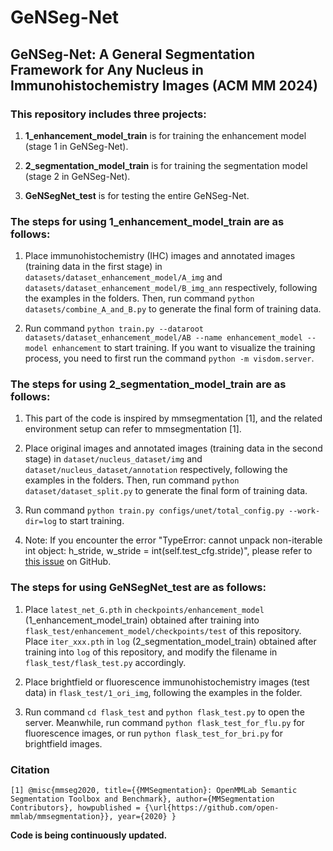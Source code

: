 # GeNSeg-Net
## GeNSeg-Net: A General Segmentation Framework for Any Nucleus in Immunohistochemistry Images (ACM MM 2024)

### This repository includes three projects:

1. **1_enhancement_model_train** is for training the enhancement model (stage 1 in GeNSeg-Net).

2. **2_segmentation_model_train** is for training the segmentation model (stage 2 in GeNSeg-Net).

3. **GeNSegNet_test** is for testing the entire GeNSeg-Net.

### The steps for using **1_enhancement_model_train** are as follows:

1. Place immunohistochemistry (IHC) images and annotated images (training data in the first stage) in `datasets/dataset_enhancement_model/A_img` and `datasets/dataset_enhancement_model/B_img_ann` respectively, following the examples in the folders. Then, run command `python datasets/combine_A_and_B.py` to generate the final form of training data.

2. Run command `python train.py --dataroot datasets/dataset_enhancement_model/AB --name enhancement_model --model enhancement` to start training. If you want to visualize the training process, you need to first run the command `python -m visdom.server`.

### The steps for using **2_segmentation_model_train** are as follows:

1. This part of the code is inspired by mmsegmentation [1], and the related environment setup can refer to mmsegmentation [1].

2. Place original images and annotated images (training data in the second stage) in `dataset/nucleus_dataset/img` and `dataset/nucleus_dataset/annotation` respectively, following the examples in the folders. Then, run command `python dataset/dataset_split.py` to generate the final form of training data.

3. Run command `python train.py configs/unet/total_config.py --work-dir=log` to start training.

4. Note: If you encounter the error "TypeError: cannot unpack non-iterable int object: h_stride, w_stride = int(self.test_cfg.stride)", please refer to [this issue](https://github.com/open-mmlab/mmsegmentation/issues/843) on GitHub.

### The steps for using **GeNSegNet_test** are as follows:

1. Place `latest_net_G.pth` in `checkpoints/enhancement_model` (1_enhancement_model_train)  obtained after training into `flask_test/enhancement_model/checkpoints/test` of this repository. Place `iter_xxx.pth` in `log` (2_segmentation_model_train) obtained after training into `log` of this repository, and modify the filename in `flask_test/flask_test.py` accordingly.

2. Place brightfield or fluorescence immunohistochemistry images (test data) in `flask_test/1_ori_img`, following the examples in the folder.

3. Run command `cd flask_test` and `python flask_test.py` to open the server. Meanwhile, run command `python flask_test_for_flu.py` for fluorescence images, or run `python flask_test_for_bri.py` for brightfield images.

### Citation
`
[1] @misc{mmseg2020,
    title={{MMSegmentation}: OpenMMLab Semantic Segmentation Toolbox and Benchmark},
    author={MMSegmentation Contributors},
    howpublished = {\url{https://github.com/open-mmlab/mmsegmentation}},
    year={2020}
}
`

**Code is being continuously updated.**


